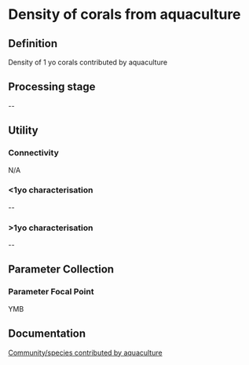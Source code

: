 # Density of corals from aquaculture
<!-- 
{: .no_toc .text-delta }
* TOC
{:toc} -->

## Definition

Density of 1 yo corals contributed by aquaculture

## Processing stage

--

## Utility 
### Connectivity

N/A

### <1yo characterisation

--

### >1yo characterisation

--

## Parameter Collection
### Parameter Focal Point

YMB

## Documentation

[Community/species contributed by aquaculture](https://aimsgovau.sharepoint.com/:w:/r/sites/RRAPMDS/_layouts/15/Doc.aspx?sourcedoc=%7B29094931-0C78-4E5E-A569-DE704A93116B%7D&file=Parameter_cultured_corals_NEW.docx)